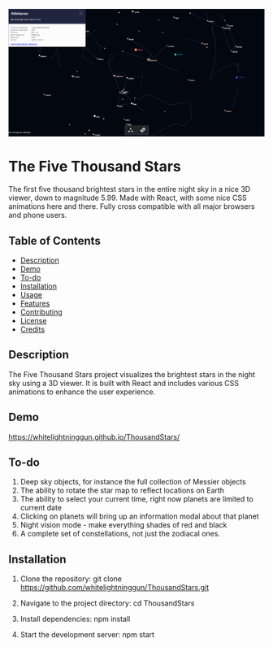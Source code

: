 ![Screenshot of the Thousand Stars in action](https://github.com/whitelightninggun/ThousandStars/blob/main/fivethousandstars.PNG)

# The Five Thousand Stars

The first five thousand brightest stars in the entire night sky in a nice 3D viewer, down to magnitude 5.99. Made with React, with some nice CSS animations here and there. Fully cross compatible with all major browsers and phone users.

## Table of Contents

- [Description](#description)
- [Demo](#demo)
- [To-do](#to-do)
- [Installation](#installation)
- [Usage](#usage)
- [Features](#features)
- [Contributing](#contributing)
- [License](#license)
- [Credits](#credits)

## Description

The Five Thousand Stars project visualizes the brightest stars in the night sky using a 3D viewer. It is built with React and includes various CSS animations to enhance the user experience.

## Demo

https://whitelightninggun.github.io/ThousandStars/

## To-do

1. Deep sky objects, for instance the full collection of Messier objects
2. The ability to rotate the star map to reflect locations on Earth
3. The ability to select your current time, right now planets are limited to current date
4. Clicking on planets will bring up an information modal about that planet
5. Night vision mode - make everything shades of red and black
6. A complete set of constellations, not just the zodiacal ones.

## Installation

1. Clone the repository:
   git clone https://github.com/whitelightninggun/ThousandStars.git

2. Navigate to the project directory:
   cd ThousandStars

3. Install dependencies:
   npm install

4. Start the development server:
   npm start
